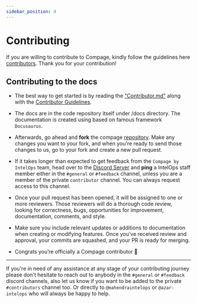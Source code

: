 ```yaml
---
sidebar_position: 4
---
```


# Contributing

If you are willing to contribute to Compage, kindly follow the guidelines
here [contributors](https://github.com/intelops/compage/blob/main/CONTRIBUTING.md). Thank you for your contribution!

## Contributing to the docs

- The best way to get started is by reading
  the ["Contributor.md"](https://www.compage.dev/blog/how-to-contribute-to-compage?utm_source=docs&utm_medium=referral)
  along with the [Contributor Guidelines](https://github.com/intelops/compage/blob/main/CONTRIBUTING.md).
- The docs are in the code repository itself under /docs directory. The documentation is created using based on famous
  framework `Docusaurus`.
- Afterwards, go ahead and **fork** the compage [repository](https://github.com/intelops/compage). Make any changes you
  want to your fork, and when you're ready to send those changes to us, go to your fork and create a new pull request.

- If it takes longer than expected to get feedback from the `Compage by IntelOps` team, head over to
  the [Discord Server](https://discord.gg/DeapQc22qe) and **ping** a IntelOps staff member either in the `#general`
  or `#feedback` channel, unless you are a member of the private `contributor` channel. You can always request access to
  this channel.

- Once your pull request has been opened, it will be assigned to one or more reviewers. Those reviewers will do a
  thorough code review, looking for correctness, bugs, opportunities for improvement, documentation, comments, and
  style.

- Make sure you include relevant updates or additions to documentation when creating or modifying features. Once you’ve
  received review and approval, your commits are squashed, and your PR is ready for merging.

- Congrats you’re officially a Compage contributor 🎊

---
If you're in need of any assistance at any stage of your contributing journey please don't hesitate to reach out to
anybody in the `#general` or `#feedback` discord channels, also let us know if you want to be added to the
private `#contributors` channel too. Or directly to `@mahendraintelops` or `@azar-intelops` who will always be happy to
help. 